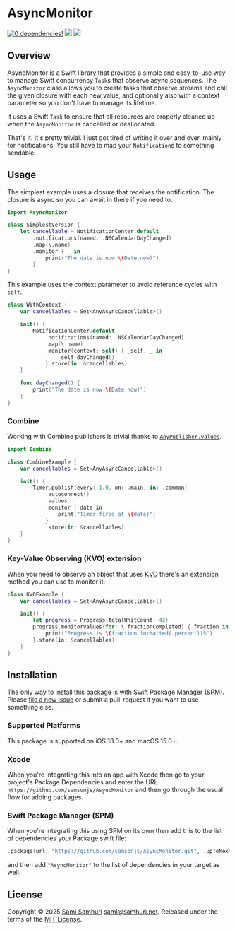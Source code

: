 # AsyncMonitor

[![0 dependencies!](https://0dependencies.dev/0dependencies.svg)](https://0dependencies.dev)
[![](https://img.shields.io/endpoint?url=https%3A%2F%2Fswiftpackageindex.com%2Fapi%2Fpackages%2Fsamsonjs%2FAsyncMonitor%2Fbadge%3Ftype%3Dswift-versions)](https://swiftpackageindex.com/samsonjs/AsyncMonitor)
[![](https://img.shields.io/endpoint?url=https%3A%2F%2Fswiftpackageindex.com%2Fapi%2Fpackages%2Fsamsonjs%2FAsyncMonitor%2Fbadge%3Ftype%3Dplatforms)](https://swiftpackageindex.com/samsonjs/AsyncMonitor)

## Overview

AsyncMonitor is a Swift library that provides a simple and easy-to-use way to manage Swift concurrency `Task`s that observe async sequences. The `AsyncMonitor` class allows you to create tasks that observe streams and call the given closure with each new value, and optionally also with a context parameter so you don't have to manage its lifetime.

It uses a Swift `Task` to ensure that all resources are properly cleaned up when the `AsyncMonitor` is cancelled or deallocated.

That's it. It's pretty trivial. I just got tired of writing it over and over, mainly for notifications. You still have to map your `Notification`s to something sendable.

## Usage

The simplest example uses a closure that receives the notification. The closure is async so you can await in there if you need to.

```swift
import AsyncMonitor

class SimplestVersion {
    let cancellable = NotificationCenter.default
        .notifications(named: .NSCalendarDayChanged)
        .map(\.name)
        .monitor { _ in
            print("The date is now \(Date.now)")
        }
}
```

This example uses the context parameter to avoid reference cycles with `self`.

```swift
class WithContext {
    var cancellables = Set<AnyAsyncCancellable>()

    init() {
        NotificationCenter.default
            .notifications(named: .NSCalendarDayChanged)
            .map(\.name)
            .monitor(context: self) { _self, _ in
                _self.dayChanged()
            }.store(in: &cancellables)
    }

    func dayChanged() {
        print("The date is now \(Date.now)")
    }
}
```

### Combine

Working with Combine publishers is trivial thanks to [`AnyPublisher.values`][values].

```swift
import Combine

class CombineExample {
    var cancellables = Set<AnyAsyncCancellable>()

    init() {
        Timer.publish(every: 1.0, on: .main, in: .common)
            .autoconnect()
            .values
            .monitor { date in
                print("Timer fired at \(date)")
            }
            .store(in: &cancellables)
    }
}
```

[values]: https://developer.apple.com/documentation/combine/anypublisher/values-3s2uy

### Key-Value Observing (KVO) extension

When you need to observe an object that uses [KVO][] there's an extension method you can use to monitor it:

```swift
class KVOExample {
    var cancellables = Set<AnyAsyncCancellable>()

    init() {
        let progress = Progress(totalUnitCount: 42)
        progress.monitorValues(for: \.fractionCompleted) { fraction in
            print("Progress is \(fraction.formatted(.percent))%")
        }.store(in: &cancellables)
    }
}
```

[KVO]: https://developer.apple.com/library/archive/documentation/General/Conceptual/DevPedia-CocoaCore/KVO.html

## Installation

The only way to install this package is with Swift Package Manager (SPM). Please [file a new issue][] or submit a pull-request if you want to use something else.

[file a new issue]: https://github.com/samsonjs/AsyncMonitor/issues/new

### Supported Platforms

This package is supported on iOS 18.0+ and macOS 15.0+.

### Xcode

When you're integrating this into an app with Xcode then go to your project's Package Dependencies and enter the URL `https://github.com/samsonjs/AsyncMonitor` and then go through the usual flow for adding packages.

### Swift Package Manager (SPM)

When you're integrating this using SPM on its own then add this to the list of dependencies your Package.swift file:

```swift
.package(url: "https://github.com/samsonjs/AsyncMonitor.git", .upToNextMajor(from: "0.2.1"))
```

and then add `"AsyncMonitor"` to the list of dependencies in your target as well.

## License

Copyright © 2025 [Sami Samhuri](https://samhuri.net) <sami@samhuri.net>. Released under the terms of the [MIT License][MIT].

[MIT]: https://sjs.mit-license.org
